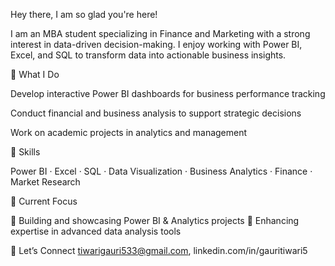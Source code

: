 
Hey there, I am so glad you're here!

I am an MBA student specializing in Finance and Marketing with a strong interest in data-driven decision-making. I enjoy working with Power BI, Excel, and SQL to transform data into actionable business insights.

🔹 What I Do

Develop interactive Power BI dashboards for business performance tracking

Conduct financial and business analysis to support strategic decisions

Work on academic projects in analytics and management

🔹 Skills

Power BI · Excel · SQL · Data Visualization · Business Analytics · Finance · Market Research

🔹 Current Focus

📌 Building and showcasing Power BI & Analytics projects
📌 Enhancing expertise in advanced data analysis tools

🔹 Let’s Connect
tiwarigauri533@gmail.com,
linkedin.com/in/gauritiwari5 
